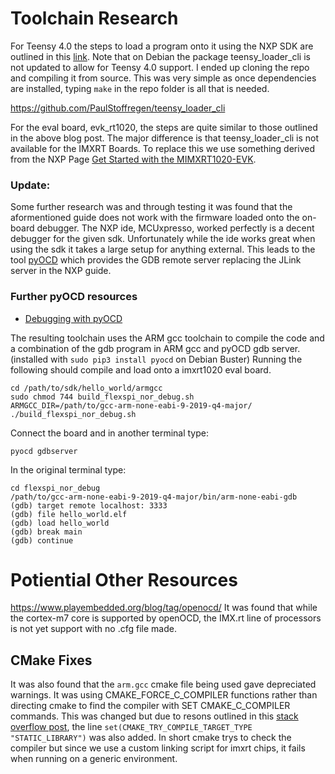 # Toolchain Research

For Teensy 4.0 the steps to load a program onto it using the NXP SDK are outlined in this
[link](https://www.stupid-projects.com/using-nxp-sdk-with-teensy-4-0/).
Note that on Debian the package teensy_loader_cli is not updated to allow for Teensy 4.0 support.
I ended up cloning the repo and compiling it from source. This was very simple as once dependencies
are installed, typing `make` in the repo folder is all that is needed.

https://github.com/PaulStoffregen/teensy_loader_cli


For the eval board, evk_rt1020, the steps are quite similar to those outlined in the above blog post.
The major difference is that teensy_loader_cli is not available for the IMXRT Boards. To replace
this we use something derived from the NXP Page
[Get Started with the MIMXRT1020-EVK](https://www.nxp.com/document/guide/get-started-with-the-mimxrt1020-evk:GS-MIMXRT1020-EVK).

### Update:
Some further research was and through testing it was found that the aformentioned guide does not work
with the firmware loaded onto the on-board debugger. The NXP ide, MCUxpresso, worked perfectly is
a decent debugger for the given sdk. Unfortunately while the ide works great when using the 
sdk it takes a large setup for anything external. This leads to the tool
[pyOCD](https://github.com/mbedmicro/pyOCD) which provides the GDB remote server replacing the
JLink server in the NXP guide.
### Further pyOCD resources
* [Debugging with pyOCD](https://os.mbed.com/users/maclobdell/notebook/debugging-with-pyocd/)

The resulting toolchain uses the ARM gcc toolchain to compile the code and a combination of the gdb
program in ARM gcc and pyOCD gdb server. (installed with `sudo pip3 install pyocd` on Debian Buster)
Running the following should compile and load onto a imxrt1020 eval board.
```
cd /path/to/sdk/hello_world/armgcc
sudo chmod 744 build_flexspi_nor_debug.sh
ARMGCC_DIR=/path/to/gcc-arm-none-eabi-9-2019-q4-major/ ./build_flexspi_nor_debug.sh
```

Connect the board and in another terminal type:
```
pyocd gdbserver
```

In the original terminal type:
```
cd flexspi_nor_debug
/path/to/gcc-arm-none-eabi-9-2019-q4-major/bin/arm-none-eabi-gdb
(gdb) target remote localhost: 3333
(gdb) file hello_world.elf
(gdb) load hello_world
(gdb) break main
(gdb) continue
```


# Potiential Other Resources
https://www.playembedded.org/blog/tag/openocd/
It was found that while the cortex-m7 core is supported by openOCD, the IMX.rt line of processors
is not yet support with no .cfg file made.

## CMake Fixes
It was also found that the `arm.gcc` cmake file being used gave depreciated warnings. It was using
CMAKE_FORCE_C_COMPILER functions rather than directing cmake to find the compiler with
SET CMAKE_C_COMPILER commands. This was changed but due to resons outlined in this
[stack overflow post](https://stackoverflow.com/questions/53633705/cmake-the-c-compiler-is-not-able-to-compile-a-simple-test-program),
the line `set(CMAKE_TRY_COMPILE_TARGET_TYPE "STATIC_LIBRARY")` was also added.
In short cmake trys to check the compiler but since we use a custom linking script for imxrt chips,
it fails when running on a generic environment.

